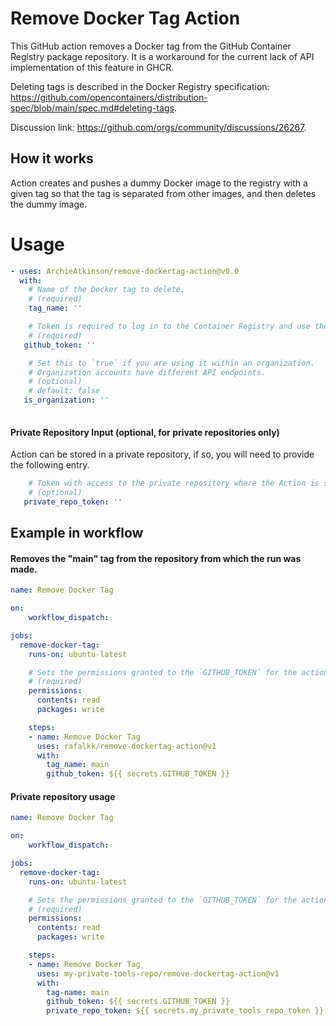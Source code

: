 # Remove Docker Tag Action

This GitHub action removes a Docker tag from the GitHub Container Registry package repository. It is a workaround for the current lack of API implementation of this feature in GHCR. 

Deleting tags is described in the Docker Registry specification: https://github.com/opencontainers/distribution-spec/blob/main/spec.md#deleting-tags.

Discussion link: https://github.com/orgs/community/discussions/26267.


## How it works
Action creates and pushes a dummy Docker image to the registry with a given tag so that the tag is separated from other images, and then deletes the dummy image.

# Usage

```yaml
- uses: ArchieAtkinson/remove-dockertag-action@v0.0
  with:
    # Name of the Docker tag to delete.
    # (required)
    tag_name: ''

    # Token is required to log in to the Container Registry and use the GitHub API.
    # (required)
   github_token: ''

    # Set this to `true` if you are using it within an organization.
    # Organization accounts have different API endpoints.
    # (optional)
    # default: false
   is_organization: ''
   

```
#### Private Repository Input (optional, for private repositories only)
Action can be stored in a private repository, if so, you will need to provide the following entry.
```yaml
    # Token with access to the private repository where the Action is stored.
    # (optional)
   private_repo_token: ''
```

## Example in workflow

#### Removes the "main" tag from the repository from which the run was made.

```yaml
name: Remove Docker Tag

on:
    workflow_dispatch:

jobs:
  remove-docker-tag:
    runs-on: ubuntu-latest

    # Sets the permissions granted to the `GITHUB_TOKEN` for the actions in this job.
    # (required)
    permissions:
      contents: read
      packages: write

    steps:
    - name: Remove Docker Tag
      uses: rafalkk/remove-dockertag-action@v1
      with:
        tag_name: main
        github_token: ${{ secrets.GITHUB_TOKEN }}
```

#### Private repository usage

```yaml
name: Remove Docker Tag

on:
    workflow_dispatch:

jobs:
  remove-docker-tag:
    runs-on: ubuntu-latest

    # Sets the permissions granted to the `GITHUB_TOKEN` for the actions in this job.
    # (required)
    permissions:
      contents: read
      packages: write

    steps:
    - name: Remove Docker Tag
      uses: my-private-tools-repo/remove-dockertag-action@v1
      with:
        tag-name: main
        github_token: ${{ secrets.GITHUB_TOKEN }}
        private_repo_token: ${{ secrets.my_private_tools_repo_token }}
```
